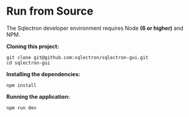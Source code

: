 # Run from Source

The Sqlectron developer environment requires Node **(6 or higher)** and NPM.

**Cloning this project:**

```shell
git clone git@github.com:sqlectron/sqlectron-gui.git
cd sqlectron-gui
```

**Installing the dependencies:**

```shell
npm install
```

**Running the application:**

```shell
npm run dev
```
